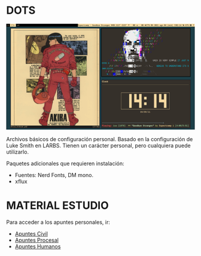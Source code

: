 # DOTS

![Alt text](screenshot.png?raw=true "DOTS")


Archivos básicos de configuración personal. Basado en la configuración de Luke Smith en LARBS. Tienen un carácter personal, pero cualquiera puede utilizarlo.

Paquetes adicionales que requieren instalación:
* Fuentes: Nerd Fonts, DM mono.
* xflux



# MATERIAL ESTUDIO


Para acceder a los apuntes personales, ir:

* [Apuntes Civil](https://github.com/lucascfernandez/dots/blob/main/vimwiki/civil.md)
* [Apuntes Procesal](https://github.com/lucascfernandez/dots/blob/main/vimwiki/procesal.md)
* [Apuntes Humanos](https://github.com/lucascfernandez/dots/blob/main/vimwiki/humanos.md)
